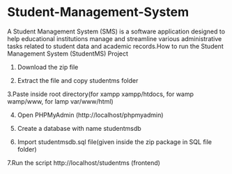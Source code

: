 # Student-Management-System
A Student Management System (SMS) is a software application designed to help educational institutions manage and streamline various administrative tasks related to student data and academic records.How to run the Student Management System (StudentMS) Project

1. Download the  zip file

2. Extract the file and copy studentms folder

3.Paste inside root directory(for xampp xampp/htdocs, for wamp wamp/www, for lamp var/www/html)

4. Open PHPMyAdmin (http://localhost/phpmyadmin)

5. Create a database with name studentmsdb

6. Import studentmsdb.sql file(given inside the zip package in SQL file folder)

7.Run the script http://localhost/studentms (frontend)
